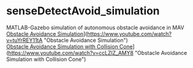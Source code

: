 # senseDetectAvoid_simulation
MATLAB-Gazebo simulation of autonomous obstacle avoidance in MAV <br />
[Obstacle Avoidance Simulation](http://img.youtube.com/vi/tuYrREY11tA/0.jpg)](https://www.youtube.com/watch?v=tuYrREY11tA "Obstacle Avoidance Simulation") <br />
[Obstacle Avoidance Simulation with Collision Cone](http://img.youtube.com/vi/ccLZlZ_AMY8/0.jpg)](https://www.youtube.com/watch?v=ccLZlZ_AMY8 "Obstacle Avoidance Simulation with Collision Cone")
